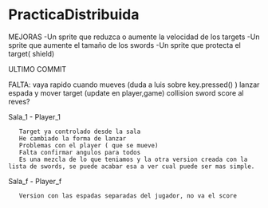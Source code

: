 # PracticaDistribuida


MEJORAS
-Un sprite que reduzca o aumente la velocidad de los targets
-Un sprite que aumente el tamaño de los swords
-Un sprite que protecta el target( shield)


ULTIMO COMMIT



FALTA: 
       vaya rapido cuando mueves (duda a luis sobre key.pressed() )
       lanzar espada y mover target (update en player,game)
       collision sword
       score al reves?


Sala_1 - Player_1

       Target ya controlado desde la sala
       He cambiado la forma de lanzar
       Problemas con el player ( que se mueve)
       Falta confirmar angulos para todos
       Es una mezcla de lo que teniamos y la otra version creada con la lista de swords, se puede acabar esa a ver cual puede ser mas simple.

Sala_f - Player_f

       Version con las espadas separadas del jugador, no va el score
       
      


